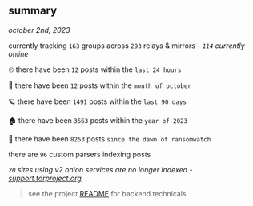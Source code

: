 
## summary
_october 2nd, 2023_

currently tracking `163` groups across `293` relays & mirrors - _`114` currently online_

⏲ there have been `12` posts within the `last 24 hours`

🦈 there have been `12` posts within the `month of october`

🪐 there have been `1491` posts within the `last 90 days`

🏚 there have been `3563` posts within the `year of 2023`

🦕 there have been `8253` posts `since the dawn of ransomwatch`

there are `96` custom parsers indexing posts

_`20` sites using v2 onion services are no longer indexed - [support.torproject.org](https://support.torproject.org/onionservices/v2-deprecation/)_

> see the project [README](https://github.com/joshhighet/ransomwatch#ransomwatch--) for backend technicals

